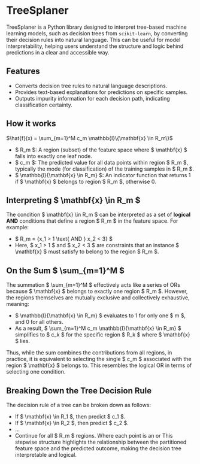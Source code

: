 # TreeSplaner

TreeSplaner is a Python library designed to interpret tree-based machine learning models, such as decision trees from `scikit-learn`, by converting their decision rules into natural language. This can be useful for model interpretability, helping users understand the structure and logic behind predictions in a clear and accessible way.

## Features

- Converts decision tree rules to natural language descriptions.
- Provides text-based explanations for predictions on specific samples.
- Outputs impurity information for each decision path, indicating classification certainty.

## How it works 

$\hat{f}(x) = \sum_{m=1}^M c_m \mathbb{I}\{\mathbf{x} \in R_m\}$

- $ R_m $: A region (subset) of the feature space where $ \mathbf{x} $ falls into exactly one leaf node.
- $ c_m $: The predicted value for all data points within region $ R_m $, typically the mode (for classification) of the training samples in $ R_m $.
- $ \mathbb{I}\{\mathbf{x} \in R_m\} $: An indicator function that returns 1 if $ \mathbf{x} $ belongs to region $ R_m $, otherwise 0.

## Interpreting $ \mathbf{x} \in R_m $

The condition $ \mathbf{x} \in R_m $ can be interpreted as a set of **logical AND** conditions that define a region $ R_m $ in the feature space. For example:
- $ R_m = \{x_1 > 1 \text{ AND } x_2 < 3\} $
- Here, $ x_1 > 1 $ and $ x_2 < 3 $ are constraints that an instance $ \mathbf{x} $ must satisfy to belong to the region $ R_m $.

## On the Sum $ \sum_{m=1}^M $

The summation $ \sum_{m=1}^M $ effectively acts like a series of ORs because $ \mathbf{x} $ belongs to exactly one region $ R_m $. However, the regions themselves are mutually exclusive and collectively exhaustive, meaning:

- $ \mathbb{I}\{\mathbf{x} \in R_m\} $ evaluates to 1 for only one $ m $, and 0 for all others.
- As a result, $ \sum_{m=1}^M c_m \mathbb{I}\{\mathbf{x} \in R_m\} $ simplifies to $ c_k $ for the specific region $ R_k $ where $ \mathbf{x} $ lies.

Thus, while the sum combines the contributions from all regions, in practice, it is equivalent to selecting the single $ c_m $ associated with the region $ \mathbf{x} $ belongs to. This resembles the logical OR in terms of selecting one condition.

## Breaking Down the Tree Decision Rule

The decision rule of a tree can be broken down as follows:
- If $ \mathbf{x} \in R_1 $, then predict $ c_1 $.
- If $ \mathbf{x} \in R_2 $, then predict $ c_2 $.
- ...
- Continue for all $ R_m $ regions.
Where each point is an or
This stepwise structure highlights the relationship between the partitioned feature space and the predicted outcome, making the decision tree interpretable and logical.
